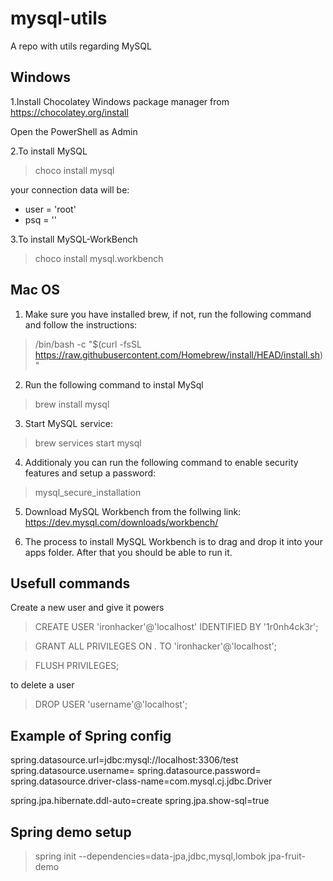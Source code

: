 # mysql-utils
A repo with utils regarding MySQL

## Windows

1.Install Chocolatey Windows package manager from https://chocolatey.org/install


Open the PowerShell as Admin

2.To install MySQL
>choco install mysql

your connection data will be: 
- user = 'root'
- psq = ''

3.To install MySQL-WorkBench
>choco install mysql.workbench

## Mac OS

1. Make sure you have installed brew, if not, run the following command and follow the instructions:

>/bin/bash -c "$(curl -fsSL https://raw.githubusercontent.com/Homebrew/install/HEAD/install.sh)"

2. Run the following command to instal MySql

>brew install mysql

3. Start MySQL service: 
>brew services start mysql

4. Additionaly you can run the following command to enable security features and setup a password:

>mysql_secure_installation

5. Download MySQL Workbench from the follwing link: https://dev.mysql.com/downloads/workbench/

6. The process to install MySQL Workbench is to drag and drop it into your apps folder. After that you should be able to run it.


## Usefull commands

Create a new user and give it powers

>CREATE USER 'ironhacker'@'localhost' IDENTIFIED BY '1r0nh4ck3r';

>GRANT ALL PRIVILEGES ON *.* TO 'ironhacker'@'localhost';

>FLUSH PRIVILEGES;

to delete a user
>DROP USER 'username'@'localhost';


## Example of Spring config 

spring.datasource.url=jdbc:mysql://localhost:3306/test
spring.datasource.username=
spring.datasource.password=
spring.datasource.driver-class-name=com.mysql.cj.jdbc.Driver

spring.jpa.hibernate.ddl-auto=create
spring.jpa.show-sql=true


## Spring demo setup
>spring init --dependencies=data-jpa,jdbc,mysql,lombok jpa-fruit-demo

